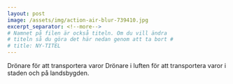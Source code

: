 ```yaml
---
layout: post
image: /assets/img/action-air-blur-739410.jpg
excerpt_separator: <!--more-->
# Namnet på filen är också titeln. Om du vill ändra
# titeln så du göra det här nedan genom att ta bort #
# title: NY-TITEL
---
```

Drönare för att transportera varor <!--more-->
Drönare i luften för att transportera varor i staden och på landsbygden.
